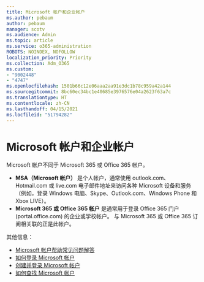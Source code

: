 ```yaml
---
title: Microsoft 帐户和企业帐户
ms.author: pebaum
author: pebaum
manager: scotv
ms.audience: Admin
ms.topic: article
ms.service: o365-administration
ROBOTS: NOINDEX, NOFOLLOW
localization_priority: Priority
ms.collection: Adm_O365
ms.custom:
- "9002448"
- "4747"
ms.openlocfilehash: 1501b66c12e06aaa2aa91e3dc1b78c959a42a144
ms.sourcegitcommit: 8bc60ec34bc1e40685e3976576e04a2623f63a7c
ms.translationtype: HT
ms.contentlocale: zh-CN
ms.lasthandoff: 04/15/2021
ms.locfileid: "51794282"
---
```

# <a name="microsoft-and-business-accounts"></a>Microsoft 帐户和企业帐户

Microsoft 帐户不同于 Microsoft 365 或 Office 365 帐户。

- **MSA（Microsoft 帐户）** 是个人帐户，通常使用 outlook.com、Hotmail.com 或 live.com 电子邮件地址来访问各种 Microsoft 设备和服务（例如，登录 Windows 电脑、Skype、Outlook.com、Windows Phone 和 Xbox LIVE）。
- **Microsoft 365 或 Office 365 帐户** 是通常用于登录 Office 365 门户 (portal.office.com) 的企业或学校帐户。 与 Microsoft 365 或 Office 365 订阅相关联的正是此帐户。

其他信息：

- [Microsoft 帐户帮助常见问题解答](https://support.microsoft.com/hub/4294457/microsoft-account-help) 
- [如何登录 Microsoft 帐户](https://support.microsoft.com/help/4028195/microsoft-account-how-to-sign-in)
- [创建并登录 Microsoft 帐户](https://account.microsoft.com/account)
- [如何查找 Microsoft 帐户](https://support.microsoft.com/help/13811/microsoft-account-how-to-find)
